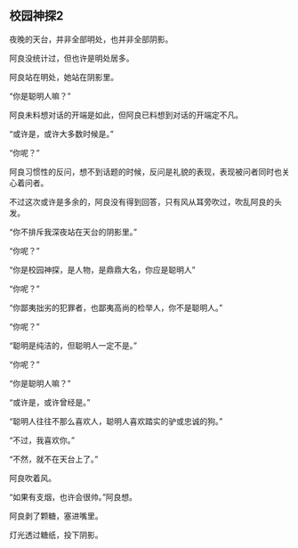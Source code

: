 ## 校园神探2



夜晚的天台，并非全部明处，也并非全部阴影。

阿良没统计过，但也许是明处居多。

阿良站在明处，她站在阴影里。



“你是聪明人嘛？”

阿良未料想对话的开端是如此，但阿良已料想到对话的开端定不凡。

“或许是，或许大多数时候是。”

“你呢？”

阿良习惯性的反问，想不到话题的时候，反问是礼貌的表现，表现被问者同时也关心着问者。

不过这次或许是多余的，阿良没有得到回答，只有风从耳旁吹过，吹乱阿良的头发。



“你不排斥我深夜站在天台的阴影里。”

“你呢？”

“你是校园神探，是人物，是鼎鼎大名，你应是聪明人”

“你呢？”

“你鄙夷拙劣的犯罪者，也鄙夷高尚的检举人，你不是聪明人。”

“你呢？”

“聪明是纯洁的，但聪明人一定不是。”

“你呢？”



“你是聪明人嘛？”

“或许是，或许曾经是。”

“聪明人往往不那么喜欢人，聪明人喜欢踏实的驴或忠诚的狗。”

“不过，我喜欢你。”

“不然，就不在天台上了。”



阿良吹着风。

“如果有支烟，也许会很帅。”阿良想。

阿良剥了颗糖，塞进嘴里。

灯光透过糖纸，投下阴影。
